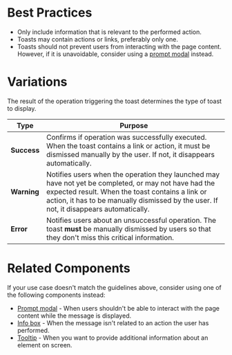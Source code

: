 # Best Practices

-   Only include information that is relevant to the performed action.
-   Toasts may contain actions or links, preferably only one.
-   Toasts should not prevent users from interacting with the page content. However, if it is unavoidable, consider using a [prompt modal](https://plasma.coveo.com/layout/ModalWindow) instead.

# Variations

The result of the operation triggering the toast determines the type of toast to display.

| **Type**    | **Purpose**                                                                                                                                                                                                                                  |
| ----------- | -------------------------------------------------------------------------------------------------------------------------------------------------------------------------------------------------------------------------------------------- |
| **Success** | Confirms if operation was successfully executed. When the toast contains a link or action, it must be dismissed manually by the user. If not, it disappears automatically.                                                               |
| **Warning** | Notifies users when the operation they launched may have not yet be completed, or may not have had the expected result. When the toast contains a link or action, it has to be manually dismissed by the user. If not, it disappears automatically. |
| **Error**   | Notifies users about an unsuccessful operation. The toast **must** be manually dismissed by users so that they don't miss this critical information.                                                                                         |

# Related Components

If your use case doesn't match the guidelines above, consider using one of the following components instead:

-   [Prompt modal](https://plasma.coveo.com/layout/ModalWindow) - When users shouldn't be able to interact with the page content while the message is displayed.
-   [Info box](https://plasma.coveo.com/layout/InfoBox) - When the message isn't related to an action the user has performed.
-   [Tooltip](https://plasma.coveo.com/feedback/Tooltip) - When you want to provide additional information about an element on screen.
